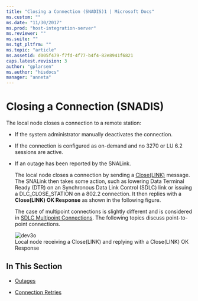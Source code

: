 ```yaml
---
title: "Closing a Connection (SNADIS)1 | Microsoft Docs"
ms.custom: ""
ms.date: "11/30/2017"
ms.prod: "host-integration-server"
ms.reviewer: ""
ms.suite: ""
ms.tgt_pltfrm: ""
ms.topic: "article"
ms.assetid: d005f479-f7fd-4f77-b4f4-82e8941f6821
caps.latest.revision: 3
author: "gplarsen"
ms.author: "hisdocs"
manager: "anneta"
---
```

# Closing a Connection (SNADIS)
The local node closes a connection to a remote station:  
  
- If the system administrator manually deactivates the connection.  
  
- If the connection is configured as on-demand and no 3270 or LU 6.2 sessions are active.  
  
- If an outage has been reported by the SNALink.  
  
  The local node closes a connection by sending a [Close(LINK)](./close-link-1.md) message. The SNALink then takes some action, such as lowering Data Terminal Ready (DTR) on an Synchronous Data Link Control (SDLC) link or issuing a DLC_CLOSE_STATION on a 802.2 connection. It then replies with a **Close(LINK) OK Response** as shown in the following figure.  
  
  The case of multipoint connections is slightly different and is considered in [SDLC Multipoint Connections](../core/sdlc-multipoint-connections1.md). The following topics discuss point-to-point connections.  
  
  ![](../core/media/dev3o.gif "dev3o")  
  Local node receiving a Close(LINK) and replying with a Close(LINK) OK Response  
  
## In This Section  
  
-   [Outages](../core/outages-snadis-2.md)  
  
-   [Connection Retries](../core/connection-retries-snadis-1.md)